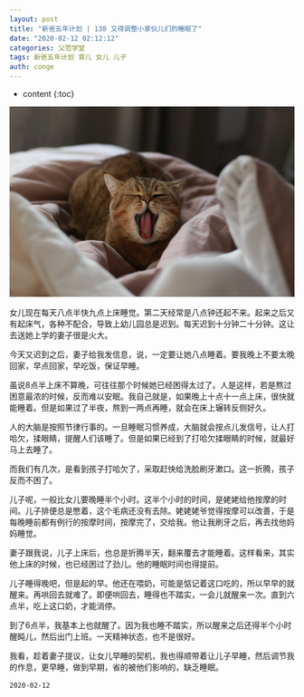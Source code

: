 ```yaml
---
layout: post
title: "新爸五年计划 | 138 又得调整小家伙儿们的睡眠了"
date: "2020-02-12 02:12:12"
categories: 父范学堂
tags: 新爸五年计划 育儿 女儿 儿子
auth: conge
---
```

* content
{:toc}

![](/assets/images/父范学堂/118382-6902d9d30178f98d.png)


女儿现在每天八点半快九点上床睡觉。第二天经常是八点钟还起不来。起来之后又有起床气，各种不配合，导致上幼儿园总是迟到。每天迟到十分钟二十分钟。这让去送她上学的妻子很是火大。

今天又迟到之后，妻子给我发信息，说，一定要让她八点睡着。要我晚上不要太晚回家，早点回家，早吃饭，保证早睡。

虽说8点半上床不算晚，可往往那个时候她已经困得太过了。人是这样，若是熬过困意最浓的时候，反而难以安眠。我自己就是，如果晚上十点十一点上床，很快就能睡着。但是如果过了半夜，熬到一两点再睡，就会在床上辗转反侧好久。





人的大脑是按照节律行事的。一旦睡眠习惯养成，大脑就会按点儿发信号，让人打哈欠，揉眼睛，提醒人们该睡了。但是如果已经到了打哈欠揉眼睛的时候，就最好马上去睡了。

而我们有几次，是看到孩子打哈欠了，采取赶快给洗脸刷牙漱口。这一折腾，孩子反而不困了。

儿子呢，一般比女儿要晚睡半个小时。这半个小时的时间，是姥姥给他按摩的时间。儿子排便总是憋着，这个毛病还没有去除。姥姥姥爷觉得按摩可以改善，于是每晚睡前都有例行的按摩时间，按摩完了，交给我。他让我刷牙之后，再去找他妈妈睡觉。

妻子跟我说，儿子上床后，也总是折腾半天，翻来覆去才能睡着。这样看来，其实他上床的时候，也已经困过了劲儿。他的睡眠时间也得提前。

儿子睡得晚吧，但是起的早。他还在喂奶，可能是惦记着这口吃的，所以早早的就醒来。再哄回去就难了。即便哄回去，睡得也不踏实，一会儿就醒来一次。直到六点半，吃上这口奶，才能消停。

到了6点半，我基本上也就醒了。因为我也睡不踏实，所以醒来之后还得半个小时醒盹儿，然后出门上班。一天精神状态，也不是很好。

我看，趁着妻子提议，让女儿早睡的契机，我也得顺带着让儿子早睡，然后调节我的作息，更早睡，做到早期，省的被他们影响的，缺乏睡眠。



```
2020-02-12
```

